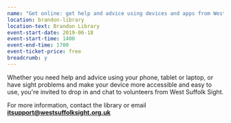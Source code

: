 ```yaml
---
name: "Get online: get help and advice using devices and apps from West Suffolk Sight"
location: brandon-library
location-text: Brandon Library
event-start-date: 2019-06-18
event-start-time: 1400
event-end-time: 1700
event-ticket-price: free
breadcrumb: y
---
```


Whether you need help and advice using your phone, tablet or laptop, or have sight problems and make your device more accessible and easy to use, you're invited to drop in and chat to volunteers from West Suffolk Sight.

For more information, contact the library or email **itsupport@westsuffolksight.org.uk**
